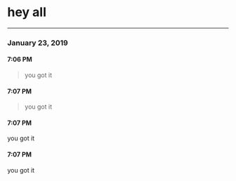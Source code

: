 # hey all 
--------
### January 23, 2019

     
#### 7:06 PM
>you got it 

     
#### 7:07 PM
>you got it 

     
#### 7:07 PM
you got it 

     
#### 7:07 PM
you got it 
